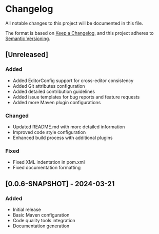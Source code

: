 # Changelog

All notable changes to this project will be documented in this file.

The format is based on [Keep a Changelog](https://keepachangelog.com/en/1.0.0/),
and this project adheres to [Semantic Versioning](https://semver.org/spec/v2.0.0.html).

## [Unreleased]

### Added
- Added EditorConfig support for cross-editor consistency
- Added Git attributes configuration
- Added detailed contribution guidelines
- Added issue templates for bug reports and feature requests
- Added more Maven plugin configurations

### Changed
- Updated README.md with more detailed information
- Improved code style configuration
- Enhanced build process with additional plugins

### Fixed
- Fixed XML indentation in pom.xml
- Fixed documentation formatting

## [0.0.6-SNAPSHOT] - 2024-03-21

### Added
- Initial release
- Basic Maven configuration
- Code quality tools integration
- Documentation generation

